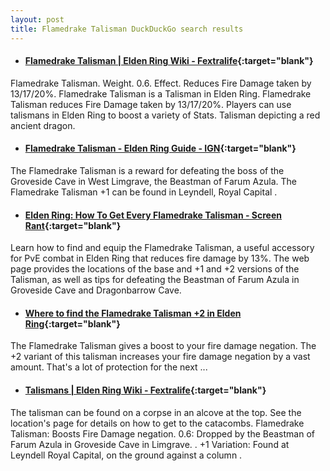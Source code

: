 ```yaml
---
layout: post
title: Flamedrake Talisman DuckDuckGo search results
---
```

* #### [Flamedrake Talisman | Elden Ring Wiki - Fextralife](https://eldenring.wiki.fextralife.com/flamedrake+talisman){:target="blank"}
Flamedrake Talisman. Weight. 0.6. Effect. Reduces Fire Damage taken by 13/17/20%. Flamedrake Talisman is a Talisman in Elden Ring. Flamedrake Talisman reduces Fire Damage taken by 13/17/20%. Players can use talismans in Elden Ring to boost a variety of Stats. Talisman depicting a red ancient dragon.
* #### [Flamedrake Talisman - Elden Ring Guide - IGN](https://www.ign.com/wikis/elden-ring/Flamedrake_Talisman){:target="blank"}
The Flamedrake Talisman is a reward for defeating the boss of the Groveside Cave in West Limgrave, the Beastman of Farum Azula. The Flamedrake Talisman +1 can be found in Leyndell, Royal Capital .
* #### [Elden Ring: How To Get Every Flamedrake Talisman - Screen Rant](https://screenrant.com/elden-ring-flamedrake-talisman-guide-limgrave/){:target="blank"}
Learn how to find and equip the Flamedrake Talisman, a useful accessory for PvE combat in Elden Ring that reduces fire damage by 13%. The web page provides the locations of the base and +1 and +2 versions of the Talisman, as well as tips for defeating the Beastman of Farum Azula in Groveside Cave and Dragonbarrow Cave.
* #### [Where to find the Flamedrake Talisman +2 in Elden Ring](https://www.gamepur.com/guides/where-to-find-the-flamedrake-talisman-2-in-elden-ring){:target="blank"}
The Flamedrake Talisman gives a boost to your fire damage negation. The +2 variant of this talisman increases your fire damage negation by a vast amount. That's a lot of protection for the next ...
* #### [Talismans | Elden Ring Wiki - Fextralife](https://eldenring.wiki.fextralife.com/Talismans){:target="blank"}
The talisman can be found on a corpse in an alcove at the top. See the location's page for details on how to get to the catacombs. Flamedrake Talisman: Boosts Fire Damage negation. 0.6: Dropped by the Beastman of Farum Azula in Groveside Cave in Limgrave. . +1 Variation: Found at Leyndell Royal Capital, on the ground against a column .
